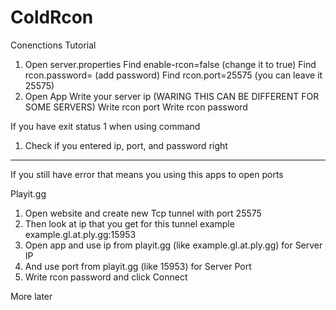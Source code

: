 # ColdRcon

Conenctions Tutorial

  1. Open server.properties
     Find enable-rcon=false (change it to true)
     Find rcon.password= (add password)
     Find rcon.port=25575 (you can leave it 25575)
  2. Open App
     Write your server ip (WARING THIS CAN BE DIFFERENT FOR SOME SERVERS)
     Write rcon port
     Write rcon password

If you have exit status 1 when using command

  1. Check if you entered ip, port, and password right
- - - -
If you still have error that means you using this apps to open ports

Playit.gg
  1. Open website and create new Tcp tunnel with port 25575
  2. Then look at ip that you get for this tunnel example example.gl.at.ply.gg:15953
  3. Open app and use ip from playit.gg (like example.gl.at.ply.gg) for Server IP
  4. And use port from playit.gg (like 15953) for Server Port
  5. Write rcon password and click Connect

More later
